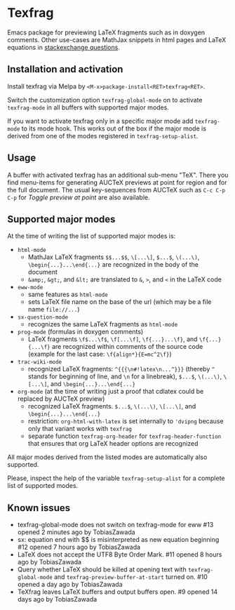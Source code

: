 <!-- This is https://github.com/TobiasZawada/texfrag/README.md -->
# Texfrag
Emacs package for previewing LaTeX fragments such as in doxygen comments.
Other use-cases are MathJax snippets in html pages and
LaTeX equations in [stackexchange questions](https://github.com/vermiculus/sx.el).

## Installation and activation
Install texfrag via Melpa by `<M-x>package-install<RET>texfrag<RET>`.

Switch the customization option `texfrag-global-mode` on to activate `texfrag-mode`
in all buffers with supported major modes.

If you want to activate texfrag only in a specific major mode add `texfrag-mode` to
its mode hook. This works out of the box if the major mode is derived from one of
the modes registered in `texfrag-setup-alist`.

## Usage
A buffer with activated texfrag has an additional sub-menu "TeX".
There you find menu-items for generating AUCTeX previews at point for
region and for the full document.
The usual key-sequences from AUCTeX such as `C-c C-p C-p` for _Toggle preview at point_
are also available.

## Supported major modes
At the time of writing the list of supported major modes is:
 - `html-mode`
   - MathJax LaTeX fragments `$$...$$`, `\[...\]`, `$...$`, `\(...\)`, `\begin{...}...\end{...}`  are recognized in the body of the document
   - `&amp;`, `&gt;`, and `&lt;` are translated to `&`, `>`, and `<` in the LaTeX code
 - `eww-mode`
   - same features as `html-mode`
   - sets LaTeX file name on the base of the url (which may be a file name `file://...`)
 - `sx-question-mode`
   - recognizes the same LaTeX fragments as `html-mode`
 - `prog-mode` (formulas in doxygen comments)
   - LaTeX fragments `\f$...\f$`, `\f[...\f]`, `\f{...}...\f}`, and `\f{...}{...\f}` are recognized within comments of the source code
     (example for the last case: `\f{align*}{E=mc^2\f}`)
 - `trac-wiki-mode`
   - recognized LaTeX fragments: `^{{{\n#!latex\n...^}}}` (thereby `^` stands for beginning of line, and `\n` for a linebreak), `$...$`, `\(...\)`, `\[...\]`, and `\begin{...}...\end{...}`
 - `org-mode` (at the time of writing just a proof that cdlatex could be replaced by AUCTeX preview)
   - recognized LaTeX fragments. `$...$`, `\(...\)`, `\[...\]`, and `\begin{...}...\end{...}`
   - restriction: `org-html-with-latex` is set internally to `'dvipng` because only that variant works with `texfrag`
   - separate function `texfrag-org-header` for `texfrag-header-function` that ensures that org LaTeX header options are recognized
   
All major modes derived from the listed modes are automatically also supported.

Please, inspect the help of the variable `texfrag-setup-alist` for a complete list of supported modes.

## Known issues

- texfrag-global-mode does not switch on texfrag-mode for eww
  #13 opened 2 minutes ago by TobiasZawada
- sx: equation end with $$ is misinterpreted as new equation beginning
  #12 opened 7 hours ago by TobiasZawada
- LaTeX does not accept the UTF8 Byte Order Mark.
  #11 opened 8 hours ago by TobiasZawada
- Query whether LaTeX should be killed at opening text with `texfrag-global-mode` and `texfrag-preview-buffer-at-start` turned on.
  #10 opened a day ago by TobiasZawada
- TeXfrag leaves LaTeX buffers and output buffers open.
  #9 opened 14 days ago by TobiasZawada 
